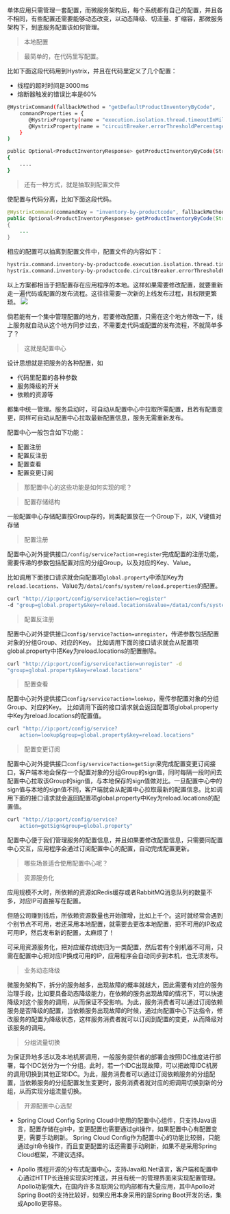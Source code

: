 单体应用只需管理一套配置，而微服务架构后，每个系统都有自己的配置，并且各不相同，有些配置还需要能够动态改变，以动态降级、切流量、扩缩容，那微服务架构下，到底服务配置该如何管理。

> 本地配置


> 最简单的，在代码里写配置。

比如下面这段代码用到Hystrix，并且在代码里定义了几个配置：
- 线程的超时时间是3000ms
- 熔断器触发的错误比率是60%

```bash
@HystrixCommand(fallbackMethod = "getDefaultProductInventoryByCode",
    commandProperties = {
       @HystrixProperty(name = "execution.isolation.thread.timeoutInMilliseconds", value = "3000"),
       @HystrixProperty(name = "circuitBreaker.errorThresholdPercentage", value="60")
    }
)

public Optional<ProductInventoryResponse> getProductInventoryByCode(String productCode)
{
    ....
}
```

> 还有一种方式，就是抽取到配置文件

使配置与代码分离，比如下面这段代码。

```java
@HystrixCommand(commandKey = "inventory-by-productcode", fallbackMethod = "getDefaultProductInventoryByCode")
public Optional<ProductInventoryResponse> getProductInventoryByCode(String productCode)
{
    ...
}
```

相应的配置可以抽离到配置文件中，配置文件的内容如下：

```bash
hystrix.command.inventory-by-productcode.execution.isolation.thread.timeoutInMilliseconds=2000
hystrix.command.inventory-by-productcode.circuitBreaker.errorThresholdPercentage=60
```

以上方案都相当于把配置存在应用程序的本地。这样如果需要修改配置，就要重新走一遍代码或配置的发布流程。这往往需要一次新的上线发布过程，且权限更繁琐。
![](https://img-blog.csdnimg.cn/20210516202135664.png?x-oss-process=image/watermark,type_ZmFuZ3poZW5naGVpdGk,shadow_10,text_SmF2YUVkZ2U=,size_16,color_FFFFFF,t_70)

倘若能有一个集中管理配置的地方，若要修改配置，只需在这个地方修改一下，线上服务就自动从这个地方同步过去，不需要走代码或配置的发布流程，不就简单多了？

> 这就是配置中心

设计思想就是把服务的各种配置，如
- 代码里配置的各种参数
- 服务降级的开关
- 依赖的资源等

都集中统一管理。服务启动时，可自动从配置中心中拉取所需配置，且若有配置变更，同样可自动从配置中心拉取最新配置信息，服务无需重新发布。

配置中心一般包含如下功能：
- 配置注册
- 配置反注册
- 配置查看
- 配置变更订阅

> 那配置中心的这些功能是如何实现的呢？


> 配置存储结构

一般配置中心存储配置按Group存的，同类配置放在一个Group下，以K, V键值对存储

> 配置注册

配置中心对外提供接口`/config/service?action=register`完成配置的注册功能，需要传递的参数包括配置对应的分组Group，以及对应的Key、Value。

比如调用下面接口请求就会向配置项`global.property`中添加Key为`reload.locations`、Value为`/data1/confs/system/reload.properties`的配置。

```bash
curl "http://ip:port/config/service?action=register" 
-d "group=global.property&key=reload.locations&value=/data1/confs/system/reload.properties"
```

> 配置反注册

配置中心对外提供接口`config/service?action=unregister`，传递参数包括配置对象的分组Group、对应的Key。
比如调用下面的接口请求就会从配置项global.property中把Key为reload.locations的配置删除。

```bash
curl "http://ip:port/config/service?action=unregister" -d
"group=global.property&key=reload.locations"
```

> 配置查看

配置中心对外提供接口`config/service?action=lookup`，需传参配置对象的分组Group、对应的Key。
比如调用下面的接口请求就会返回配置项global.property中Key为reload.locations的配置值。

```bash
curl "http://ip:port/config/service?	
	action=lookup&group=global.property&key=reload.locations"
```

> 配置变更订阅

配置中心对外提供接口`config/service?action=getSign`来完成配置变更订阅接口，客户端本地会保存一个配置对象的分组Group的sign值，同时每隔一段时间去配置中心拉取该Group的sign值，与本地保存的sign值做对比。一旦配置中心中的sign值与本地的sign值不同，客户端就会从配置中心拉取最新的配置信息。比如调用下面的接口请求就会返回配置项global.property中Key为reload.locations的配置值。

```bash
curl "http://ip:port/config/service?
	action=getSign&group=global.property"
```

配置中心便于我们管理服务的配置信息，并且如果要修改配置信息，只需要同配置中心交互，应用程序会通过订阅配置中心的配置，自动完成配置更新。

> 哪些场景适合使用配置中心呢？

> 资源服务化

应用规模不大时，所依赖的资源如Redis缓存或者RabbitMQ消息队列的数量不多，对应IP可直接写在配置。

但随公司赚到钱后，所依赖资源数量也开始骤增，比如上千个。这时就经常会遇到个别节点不可用，若还采用本地配置，就需要去更改本地配置，把不可用的IP改成可用IP，然后发布新的配置，太麻烦了！

可采用资源服务化，把对应缓存统统归为一类配置，然后若有个别机器不可用，只需在配置中心把对应IP换成可用的IP，应用程序会自动同步到本机，也无须发布。

> 业务动态降级

微服务架构下，拆分的服务越多，出现故障的概率就越大，因此需要有对应的服务治理手段，比如要具备动态降级能力，在依赖的服务出现故障的情况下，可以快速降级对这个服务的调用，从而保证不受影响。为此，服务消费者可以通过订阅依赖服务是否降级的配置，当依赖服务出现故障的时候，通过向配置中心下达指令，修改服务的配置为降级状态，这样服务消费者就可以订阅到配置的变更，从而降级对该服务的调用。

> 分组流量切换

为保证异地多活以及本地机房调用，一般服务提供者的部署会按照IDC维度进行部署，每个IDC划分为一个分组。此时，若一个IDC出现故障，可以把故障IDC机房的调用切换到其他正常IDC。为此，服务消费者可以通过订阅依赖服务的分组配置，当依赖服务的分组配置发生变更时，服务消费者就对应的把调用切换到新的分组，从而实现分组流量切换。

> 开源配置中心选型

- Spring Cloud Config
Spring Cloud中使用的配置中心组件，只支持Java语言，配置存储在git中，变更配置也需要通过git操作，如果配置中心有配置变更，需要手动刷新。
Spring Cloud Config作为配置中心的功能比较弱，只能通过git命令操作，而且变更配置的话还需要手动刷新，如果不是采用Spring Cloud框架，不建议选择。

- Apollo
携程开源的分布式配置中心，支持Java和.Net语言，客户端和配置中心通过HTTP长连接实现实时推送，并且有统一的管理界面来实现配置管理。
Apollo功能强大，在国内许多互联网公司内部都有大量应用，其中Apollo对Spring Boot的支持比较好，如果应用本身采用的是Spring Boot开发的话，集成Apollo更容易。